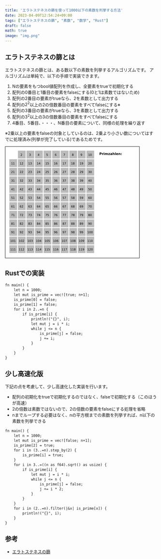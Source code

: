 ```yaml
---
title: 'エラトステネスの篩を使って1000以下の素数を列挙する方法'
date: 2023-04-09T12:54:24+09:00
tags: ["エラトステネスの篩", "素数", "数学", "Rust"]
draft: false
math: true
image: "img.png"
---
```


## エラトステネスの篩とは

エラトステネスの篩とは、ある数以下の素数を列挙するアルゴリズムです。
アルゴリズムは単純で、以下の手順で実装できます。

1. Nの要素をもつbool値配列を作成し、全要素をtrueで初期化する
2. 配列の0番目と1番目の要素をfalseにする(0と1は素数ではないため)
3. 配列の2番目の要素がtrueなら、2を素数として出力する
4. 配列の$2^2$以上の2の倍数番目の要素をすべてfalseにする※
5. 配列の3番目の要素がtrueなら、3を素数として出力する
6. 配列の$3^2$以上の3の倍数番目の要素をすべてfalseにする
7. 4番目、5番目、・・・、N番目の要素について、同様の処理を繰り返す

※2乗以上の要素をfalseの対象としているのは、2乗より小さい数についてはすでに処理済み(列挙が完了している)であるためです。

![](Animation_Sieb_des_Eratosthenes.gif)


## Rustでの実装

```
fn main() {
    let n = 1000;
    let mut is_prime = vec![true; n+1];
    is_prime[0] = false;
    is_prime[1] = false;
    for i in 2..=n {
        if is_prime[i] {
            println!("{}", i);
            let mut j = i * i;
            while j <= n {
                is_prime[j] = false;
                j += i;
            }
        }
    }
}
```

## 少し高速化版

下記の点を考慮して、少し高速化した実装を行います。

- 配列の初期化をtrueで初期化するのではなく、falseで初期化する（このほうが高速）
- 2の倍数は素数ではないので、2の倍数の要素をfalseにする処理を省略
- nまでループする必要はなく、nの平方根までの素数を列挙すれば、n以下の素数を列挙できる

```
fn main() {
    let n = 1000;
    let mut is_prime = vec![false; n+1];
    is_prime[2] = true;
    for i in (3..=n).step_by(2) {
        is_prime[i] = true;
    }
    for i in 3..=((n as f64).sqrt() as usize) {
        if is_prime[i] {
            let mut j = i * i;
            while j <= n {
                is_prime[j] = false;
                j += i * 2;
            }
        }
    }
    for i in (2..=n).filter(|&x| is_prime[x]) {
        println!("{}", i);
    }
}
```

## 参考
- [エラトステネスの篩](https://ja.wikipedia.org/wiki/%E3%82%A8%E3%83%A9%E3%83%88%E3%82%B9%E3%83%86%E3%83%8D%E3%82%B9%E3%81%AE%E7%AF%A9)